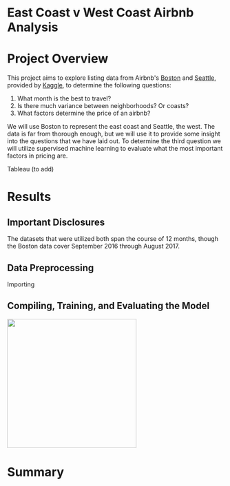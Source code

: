 # East Coast v West Coast Airbnb Analysis

# Project Overview
This project aims to explore listing data from Airbnb's [Boston](https://www.kaggle.com/datasets/airbnb/boston) and [Seattle](https://www.kaggle.com/datasets/airbnb/seattle), provided by [Kaggle](https://www.kaggle.com/), to determine the following questions:

 1. What month is the best to travel? 
 2. Is there much variance between neighborhoods? Or coasts?
 3. What factors determine the price of an airbnb?

We will use Boston to represent the east coast and Seattle, the west. The data is far from thorough enough, but we will use it to provide some insight into the questions that we have laid out. To determine the third question we will utilize supervised machine learning to evaluate what the most important factors in pricing are. 

Tableau (to add)

# Results

## Important Disclosures

The datasets that were utilized both span the course of 12 months, though the Boston data cover September 2016 through August 2017.

## Data Preprocessing 

Importing 

## Compiling, Training, and Evaluating the Model


<img src="<link>" width="300">



# Summary

